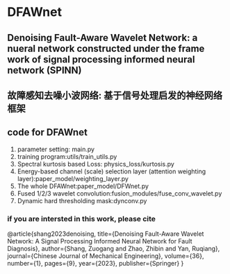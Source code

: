 # DFAWnet

## Denoising Fault-Aware Wavelet Network: a nueral network constructed under the frame work of signal processing informed neural network (SPINN)
## 故障感知去噪小波网络: 基于信号处理启发的神经网络框架

## code for DFAWnet  
   1. parameter setting: main.py 
   2. training program:utils/train_utils.py 
   3. Spectral kurtosis based Loss: physics_loss/kurtosis.py 
   4. Energy-based channel (scale) selection layer (attention weighting layer):paper_model/weighting_layer.py 
   5. The whole DFAWnet:paper_model/DFWnet.py 
   6. Fused 1/2/3 wavelet convolution:fusion_modules/fuse_conv_wavelet.py  
   7. Dynamic hard thresholding mask:dynconv.py 


### if you are intersted in this work, please cite

@article{shang2023denoising,
  title={Denoising Fault-Aware Wavelet Network: A Signal Processing Informed Neural Network for Fault Diagnosis},
  author={Shang, Zuogang and Zhao, Zhibin and Yan, Ruqiang},
  journal={Chinese Journal of Mechanical Engineering},
  volume={36},
  number={1},
  pages={9},
  year={2023},
  publisher={Springer}
}




